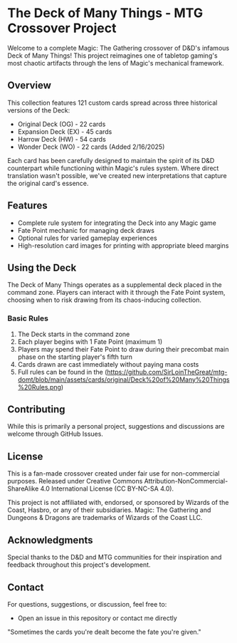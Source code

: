 # The Deck of Many Things - MTG Crossover Project

Welcome to a complete Magic: The Gathering crossover of D&D's infamous Deck of Many Things! This project reimagines one of tabletop gaming's most chaotic artifacts through the lens of Magic's mechanical framework.

## Overview

This collection features 121 custom cards spread across three historical versions of the Deck:
- Original Deck (OG) - 22 cards
- Expansion Deck (EX) - 45 cards
- Harrow Deck (HW) - 54 cards
- Wonder Deck (WO) - 22 cards (Added 2/16/2025)

Each card has been carefully designed to maintain the spirit of its D&D counterpart while functioning within Magic's rules system. Where direct translation wasn't possible, we've created new interpretations that capture the original card's essence.

## Features

- Complete rule system for integrating the Deck into any Magic game
- Fate Point mechanic for managing deck draws
- Optional rules for varied gameplay experiences
- High-resolution card images for printing with appropriate bleed margins

## Using the Deck

The Deck of Many Things operates as a supplemental deck placed in the command zone. Players can interact with it through the Fate Point system, choosing when to risk drawing from its chaos-inducing collection.

### Basic Rules

1. The Deck starts in the command zone
2. Each player begins with 1 Fate Point (maximum 1)
3. Players may spend their Fate Point to draw during their precombat main phase on the  starting player's fifth turn
4. Cards drawn are cast immediately without paying mana costs
5. Full rules can be found in the (https://github.com/SirLoinTheGreat/mtg-domt/blob/main/assets/cards/original/Deck%20of%20Many%20Things%20Rules.png)

## Contributing

While this is primarily a personal project, suggestions and discussions are welcome through GitHub Issues.

## License

This is a fan-made crossover created under fair use for non-commercial purposes. Released under Creative Commons Attribution-NonCommercial-ShareAlike 4.0 International License (CC BY-NC-SA 4.0).

This project is not affiliated with, endorsed, or sponsored by Wizards of the Coast, Hasbro, or any of their subsidiaries. Magic: The Gathering and Dungeons & Dragons are trademarks of Wizards of the Coast LLC.

## Acknowledgments

Special thanks to the D&D and MTG communities for their inspiration and feedback throughout this project's development.

## Contact

For questions, suggestions, or discussion, feel free to:
- Open an issue in this repository or contact me directly

"Sometimes the cards you're dealt become the fate you're given."
